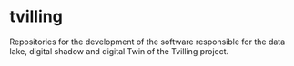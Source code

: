 # tvilling
Repositories for the development of the software responsible for the data lake, digital shadow and digital Twin of the Tvilling project.
